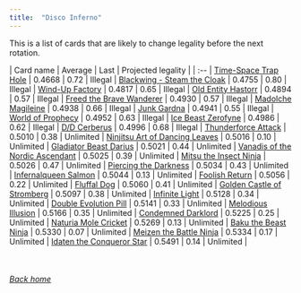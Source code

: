 ```yaml
---
title:  "Disco Inferno"
---
```


This is a list of cards that are likely to change legality before the next rotation.

| Card name | Average | Last | Projected legality |
| :-- |
[Time-Space Trap Hole](https://db.ygoprodeck.com/card/?search=Time-Space%20Trap%20Hole) | 0.4668 | 0.72 | Illegal |
[Blackwing - Steam the Cloak](https://db.ygoprodeck.com/card/?search=Blackwing%20-%20Steam%20the%20Cloak) | 0.4755 | 0.80 | Illegal |
[Wind-Up Factory](https://db.ygoprodeck.com/card/?search=Wind-Up%20Factory) | 0.4817 | 0.65 | Illegal |
[Old Entity Hastorr](https://db.ygoprodeck.com/card/?search=Old%20Entity%20Hastorr) | 0.4894 | 0.57 | Illegal |
[Freed the Brave Wanderer](https://db.ygoprodeck.com/card/?search=Freed%20the%20Brave%20Wanderer) | 0.4930 | 0.57 | Illegal |
[Madolche Magileine](https://db.ygoprodeck.com/card/?search=Madolche%20Magileine) | 0.4938 | 0.66 | Illegal |
[Junk Gardna](https://db.ygoprodeck.com/card/?search=Junk%20Gardna) | 0.4941 | 0.55 | Illegal |
[World of Prophecy](https://db.ygoprodeck.com/card/?search=World%20of%20Prophecy) | 0.4952 | 0.63 | Illegal |
[Ice Beast Zerofyne](https://db.ygoprodeck.com/card/?search=Ice%20Beast%20Zerofyne) | 0.4986 | 0.62 | Illegal |
[D/D Cerberus](https://db.ygoprodeck.com/card/?search=D/D%20Cerberus) | 0.4996 | 0.68 | Illegal |
[Thunderforce Attack](https://db.ygoprodeck.com/card/?search=Thunderforce%20Attack) | 0.5010 | 0.38 | Unlimited |
[Ninjitsu Art of Dancing Leaves](https://db.ygoprodeck.com/card/?search=Ninjitsu%20Art%20of%20Dancing%20Leaves) | 0.5016 | 0.10 | Unlimited |
[Gladiator Beast Darius](https://db.ygoprodeck.com/card/?search=Gladiator%20Beast%20Darius) | 0.5021 | 0.44 | Unlimited |
[Vanadis of the Nordic Ascendant](https://db.ygoprodeck.com/card/?search=Vanadis%20of%20the%20Nordic%20Ascendant) | 0.5025 | 0.39 | Unlimited |
[Mitsu the Insect Ninja](https://db.ygoprodeck.com/card/?search=Mitsu%20the%20Insect%20Ninja) | 0.5026 | 0.47 | Unlimited |
[Piercing the Darkness](https://db.ygoprodeck.com/card/?search=Piercing%20the%20Darkness) | 0.5034 | 0.43 | Unlimited |
[Infernalqueen Salmon](https://db.ygoprodeck.com/card/?search=Infernalqueen%20Salmon) | 0.5044 | 0.13 | Unlimited |
[Foolish Return](https://db.ygoprodeck.com/card/?search=Foolish%20Return) | 0.5056 | 0.22 | Unlimited |
[Fluffal Dog](https://db.ygoprodeck.com/card/?search=Fluffal%20Dog) | 0.5060 | 0.41 | Unlimited |
[Golden Castle of Stromberg](https://db.ygoprodeck.com/card/?search=Golden%20Castle%20of%20Stromberg) | 0.5097 | 0.38 | Unlimited |
[Infinite Light](https://db.ygoprodeck.com/card/?search=Infinite%20Light) | 0.5128 | 0.34 | Unlimited |
[Double Evolution Pill](https://db.ygoprodeck.com/card/?search=Double%20Evolution%20Pill) | 0.5141 | 0.33 | Unlimited |
[Melodious Illusion](https://db.ygoprodeck.com/card/?search=Melodious%20Illusion) | 0.5166 | 0.35 | Unlimited |
[Condemned Darklord](https://db.ygoprodeck.com/card/?search=Condemned%20Darklord) | 0.5225 | 0.25 | Unlimited |
[Naturia Mole Cricket](https://db.ygoprodeck.com/card/?search=Naturia%20Mole%20Cricket) | 0.5269 | 0.13 | Unlimited |
[Baku the Beast Ninja](https://db.ygoprodeck.com/card/?search=Baku%20the%20Beast%20Ninja) | 0.5330 | 0.07 | Unlimited |
[Meizen the Battle Ninja](https://db.ygoprodeck.com/card/?search=Meizen%20the%20Battle%20Ninja) | 0.5334 | 0.17 | Unlimited |
[Idaten the Conqueror Star](https://db.ygoprodeck.com/card/?search=Idaten%20the%20Conqueror%20Star) | 0.5491 | 0.14 | Unlimited |

<br>

###### [Back home](index)